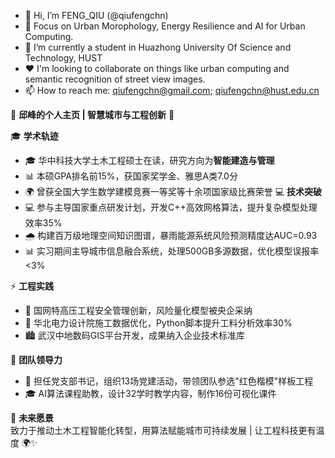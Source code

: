 - 👋 Hi, I’m FENG_QIU (@qiufengchn)
- 👀 Focus on Urban Morophology, Energy Resilience and AI for Urban Computing.
- 🌱 I’m currently a student in Huazhong University Of Science and Technology, HUST
- ❤️ I'm looking to collaborate on things like urban computing and semantic recognition of street view images.
- 📫 How to reach me: qiufengchn@gmail.com; qiufengchn@hust.edu.cn

🌟 **邱峰的个人主页 | 智慧城市与工程创新** 🌟

🎓 **学术轨迹**  
- 🎓 华中科技大学土木工程硕士在读，研究方向为**智能建造与管理**  
- 📊 本硕GPA排名前15%，获国家奖学金、雅思A类7.0分  
- 🌍 曾获全国大学生数学建模竞赛一等奖等十余项国家级比赛荣誉
💻 **技术突破**  
- 💻 参与主导国家重点研发计划，开发C++高效网格算法，提升复杂模型处理效率35%  
- 🌧️ 构建百万级地理空间知识图谱，暴雨能源系统风险预测精度达AUC=0.93  
- 📊 实习期间主导城市信息融合系统，处理500GB多源数据，优化模型误报率<3%  

⚡ **工程实践**  
- 🚧 国网特高压工程安全管理创新，风险量化模型被央企采纳  
- 📐 华北电力设计院施工数据优化，Python脚本提升工料分析效率30%  
- 🏙️ 武汉中地数码GIS平台开发，成果纳入企业技术标准库  

🤝 **团队领导力**  
- 🎯 担任党支部书记，组织13场党建活动，带领团队参选"红色楷模"样板工程  
- 🎓 AI算法课程助教，设计32学时教学内容，制作16份可视化课件  

🚀 **未来愿景**  
致力于推动土木工程智能化转型，用算法赋能城市可持续发展 | 让工程科技更有温度 🌍✨

<!---
qiufengchn/qiufengchn is a ✨ special ✨ repository because its `README.md` (this file) appears on your GitHub profile.
You can click the Preview link to take a look at your changes.
--->
